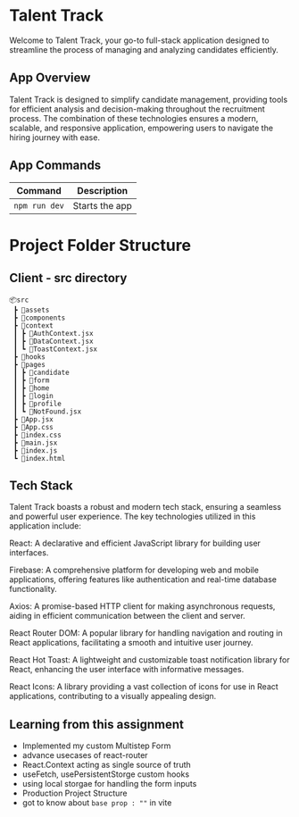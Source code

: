 # Talent Track

Welcome to Talent Track, your go-to full-stack application designed to streamline the process of managing and analyzing candidates efficiently.

## App Overview

Talent Track is designed to simplify candidate management, providing tools for efficient analysis and decision-making throughout the recruitment process. The combination of these technologies ensures a modern, scalable, and responsive application, empowering users to navigate the hiring journey with ease.

## App Commands

| Command       | Description    |
| ------------- | -------------- |
| `npm run dev` | Starts the app |

# Project Folder Structure

## Client - src directory

```
📦src
 ┣ 📂assets
 ┣ 📂components
 ┣ 📂context
 ┃ ┣ 📜AuthContext.jsx
 ┃ ┣ 📜DataContext.jsx
 ┃ ┗ 📜ToastContext.jsx
 ┣ 📂hooks
 ┣ 📂pages
 ┃ ┣ 📂candidate
 ┃ ┣ 📂form
 ┃ ┣ 📂home
 ┃ ┣ 📂login
 ┃ ┣ 📂profile
 ┃ ┗ 📜NotFound.jsx
 ┣ 📜App.jsx
 ┣ 📜App.css
 ┣ 📜index.css
 ┣ 📜main.jsx
 ┣ 📜index.js
 ┗ 📜index.html
```

## Tech Stack

Talent Track boasts a robust and modern tech stack, ensuring a seamless and powerful user experience. The key technologies utilized in this application include:

React: A declarative and efficient JavaScript library for building user interfaces.

Firebase: A comprehensive platform for developing web and mobile applications, offering features like authentication and real-time database functionality.

Axios: A promise-based HTTP client for making asynchronous requests, aiding in efficient communication between the client and server.

React Router DOM: A popular library for handling navigation and routing in React applications, facilitating a smooth and intuitive user journey.

React Hot Toast: A lightweight and customizable toast notification library for React, enhancing the user interface with informative messages.

React Icons: A library providing a vast collection of icons for use in React applications, contributing to a visually appealing design.

## Learning from this assignment

- Implemented my custom Multistep Form
- advance usecases of react-router
- React.Context acting as single source of truth
- useFetch, usePersistentStorge custom hooks
- using local storgae for handling the form inputs
- Production Project Structure
- got to know about `base prop : ""` in vite
